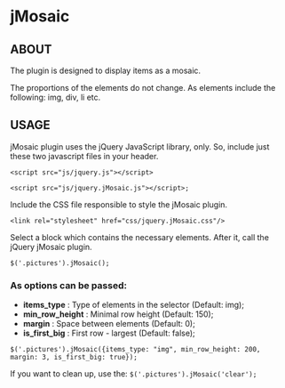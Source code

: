 jMosaic
=======

## ABOUT
The plugin is designed to display items as a mosaic. 

The proportions of the elements do not change. As elements include the following: img, div, li etc.


## USAGE
jMosaic plugin uses the jQuery JavaScript library, only. So, include just these two javascript files in your header.

`<script src="js/jquery.js"></script>`

`<script src="js/jquery.jMosaic.js"></script>;`


Include the CSS file responsible to style the jMosaic plugin.

`<link rel="stylesheet" href="css/jquery.jMosaic.css"/>`


Select a block which contains the necessary elements.
After it, call the jQuery jMosaic plugin.

`$('.pictures').jMosaic();`

### As options can be passed:
* **items_type** : Type of elements in the selector (Default: img);
* **min_row_height** : Minimal row height (Default: 150);
* **margin** : Space between elements (Default: 0);
* **is_first_big** : First row - largest (Default: false);


`$('.pictures').jMosaic({items_type: "img", min_row_height: 200, margin: 3, is_first_big: true});`


If you want to clean up, use the: `$('.pictures').jMosaic('clear');`
